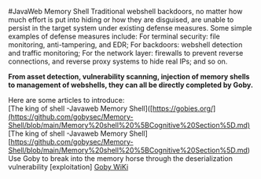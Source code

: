 #JavaWeb Memory Shell
Traditional webshell backdoors, no matter how much effort is put into hiding or how they are disguised, are unable to persist in the target system under existing defense measures. Some simple examples of defense measures include: 
For terminal security: file monitoring, anti-tampering, and EDR; 
For backdoors: webshell detection and traffic monitoring; For the network layer: firewalls to prevent reverse connections, and reverse proxy systems to hide real IPs; 
and so on. 

**From asset detection, vulnerability scanning, injection of memory shells to management of webshells, they can all be directly completed by Goby.**

Here are some articles to introduce:
<br/>
[The king of shell -Javaweb Memory Shell]([https://gobies.org/](https://github.com/gobysec/Memory-Shell/blob/main/Memory%20shell%20%5BCognitive%20Section%5D.md)
[The king of shell -Javaweb Memory Shell][https://github.com/gobysec/Memory-Shell/blob/main/Memory%20shell%20%5BCognitive%20Section%5D.md)
Use Goby to break into the memory horse through the deserialization vulnerability [exploitation]
[Goby WiKi](https://github.com/gobysec/Goby/wiki)
